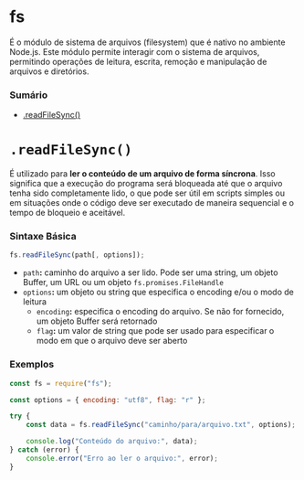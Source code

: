 # fs

É o módulo de sistema de arquivos (filesystem) que é nativo no ambiente Node.js. Este módulo permite interagir com o sistema de arquivos, permitindo operações de leitura, escrita, remoção e manipulação de arquivos e diretórios.

### Sumário

- [.readFileSync()](#readfilesync)

# <a id="readfilesync">`.readFileSync()`</a>

É utilizado para **ler o conteúdo de um arquivo de forma síncrona**. Isso significa que a execução do programa será bloqueada até que o arquivo tenha sido completamente lido, o que pode ser útil em scripts simples ou em situações onde o código deve ser executado de maneira sequencial e o tempo de bloqueio e aceitável.

### Sintaxe Básica

```JavaScript
fs.readFileSync(path[, options]);
```

- `path`**:** caminho do arquivo a ser lido. Pode ser uma string, um objeto Buffer, um URL ou um objeto `fs.promises.FileHandle`
- `options`**:** um objeto ou string que especifica o encoding e/ou o modo de leitura
    + `encoding`**:** especifica o encoding do arquivo. Se não for fornecido, um objeto Buffer será retornado
    + `flag`**:** um valor de string que pode ser usado para especificar o modo em que o arquivo deve ser aberto

### Exemplos

```JavaScript
const fs = require("fs");

const options = { encoding: "utf8", flag: "r" };

try {
    const data = fs.readFileSync("caminho/para/arquivo.txt", options);

    console.log("Conteúdo do arquivo:", data);
} catch (error) {
    console.error("Erro ao ler o arquivo:", error);
}
```